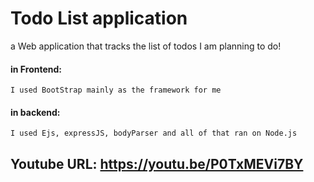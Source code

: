 # Todo List application 
a Web application that tracks the list of todos I am planning to do!

#### in Frontend:
    I used BootStrap mainly as the framework for me
#### in backend:
    I used Ejs, expressJS, bodyParser and all of that ran on Node.js

## Youtube URL: https://youtu.be/P0TxMEVi7BY